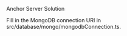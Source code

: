 Anchor Server Solution

Fill in the MongoDB connection URI in src/database/mongo/mongodbConnection.ts.